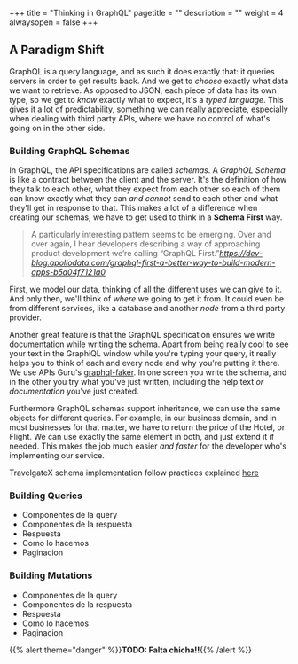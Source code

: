 +++
title = "Thinking in GraphQL"
pagetitle = ""
description = ""
weight = 4
alwaysopen = false
+++

## A Paradigm Shift

GraphQL is a query language, and as such it does exactly that: it queries servers in order to get results back. And we get to _choose_ exactly what data we want to retrieve. As opposed to JSON, each piece of data has its own type, so we get to _know_ exactly what to expect, it's a _typed language_. This gives it a lot of predictability, something we can really appreciate, especially when dealing with third party APIs, where we have no control of what's going on in the other side.

### Building GraphQL Schemas

In GraphQL, the API specifications are called _schemas_. A _GraphQL Schema_ is like a contract between the client and the server. It's the definition of how they talk to each other, what they expect from each other so each of them can know exactly what they can _and cannot_ send to each other and what they'll get in response to that. This makes a lot of a difference when creating our schemas, we have to get used to think in a **Schema First** way. 

>A particularly interesting pattern seems to be emerging. Over and over again, I hear developers describing a way of approaching product development we’re calling “GraphQL First.”<cite>https://dev-blog.apollodata.com/graphql-first-a-better-way-to-build-modern-apps-b5a04f7121a0</cite>

First, we model our data, thinking of all the different uses we can give to it. And only then, we'll think of _where_ we going to get it from. It could even be from different services, like a database and another _node_ from a third party provider.

Another great feature is that the GraphQL specification ensures we write documentation while writing the schema. Apart from being really cool to see your text in the GraphiQL window while you're typing your query, it really helps you to think of each and every node and why you're putting it there. We use APIs Guru's [graphql-faker](https://github.com/APIs-guru/graphql-faker). In one screen you write the schema, and in the other you try what you've just written, including the help text _or documentation_ you've just created.

Furthermore GraphQL schemas support inheritance, we can use the same objects for different queries. For example, in our business domain, and in most businesses for that matter, we have to return the price of the Hotel, or Flight. We can use exactly the same element in both, and just extend it if needed. This makes the job much easier _and faster_ for the developer who's implementing our service.

TravelgateX schema implementation follow practices explained [here](/graphql-api/)

### Building Queries

- Componentes de la query
- Componentes de la respuesta
- Respuesta
- Como lo hacemos
- Paginacion

### Building Mutations

- Componentes de la query
- Componentes de la respuesta
- Respuesta
- Como lo hacemos
- Paginacion


{{% alert theme="danger" %}}**TODO: Falta chicha!!**{{% /alert %}}


